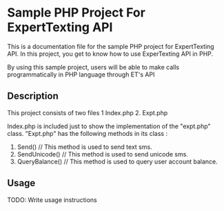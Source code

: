 # 




# Sample PHP Project For ExpertTexting API
This is a documentation file for the sample PHP project for ExpertTexting API. In this project, you get to know how to use ExperTexting API in PHP.

By using this sample project, users will be able to make calls programmatically in PHP language through ET's API

## Description
This project consists of two files 
1 Index.php 
2. Expt.php
  
Index.php is included just to show the implementation of the "expt.php" class. "Expt.php" has the following methods in its class : 

1. Send()            // This method is used to send text sms.
2. SendUnicode()     // This method is used to send unicode sms.
3. QueryBalance()    // This method is used to query user account balance.
  
## Usage
TODO: Write usage instructions


